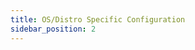 ```yaml
---
title: OS/Distro Specific Configuration
sidebar_position: 2
---
```


<head>
  <link rel="canonical" href="https://main--longhornio-docusaurus.netlify.app/index"/>
</head>

